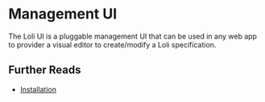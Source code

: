 # Management UI

The Loli UI is a pluggable management UI that can be used in any web app
to provider a visual editor to create/modify a Loli specification.

## Further Reads

- [Installation](./installation)
